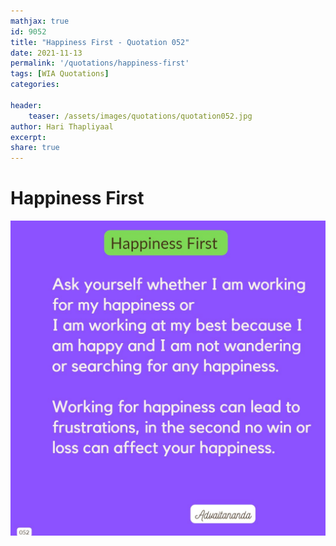 ```yaml
---
mathjax: true
id: 9052
title: "Happiness First - Quotation 052"
date: 2021-11-13
permalink: '/quotations/happiness-first'
tags: [WIA Quotations] 
categories: 

header:
    teaser: /assets/images/quotations/quotation052.jpg
author: Hari Thapliyaal 
excerpt:
share: true 
---
```


# Happiness First

![Happiness First](/assets/images/quotations/quotation052.jpg)
